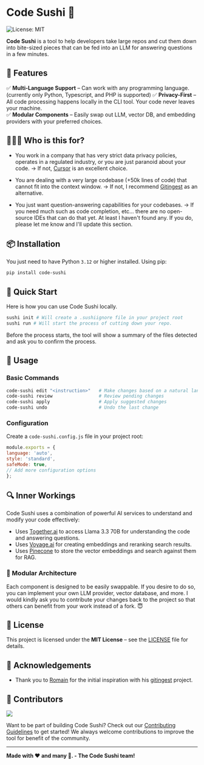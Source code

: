 # Code Sushi 🍣

![License: MIT](https://img.shields.io/badge/License-MIT-yellow.svg)

**Code Sushi** is a tool to help developers take large repos and cut them down into bite-sized pieces that can be fed into an LLM for answering questions in a few minutes.

## 🌟 Features
  
✅ **Multi-Language Support** – Can work with any programming language. (currently only Python, Typescript, and PHP is supported)
✅ **Privacy-First** – All code processing happens locally in the CLI tool. Your code never leaves your machine.  
✅ **Modular Components** – Easily swap out LLM, vector DB, and embedding providers with your preferred choices.

## 🧑‍🤝‍🧑 Who is this for?

- You work in a company that has very strict data privacy policies, operates in a regulated industry, or you are just paranoid about your code.
-> If not, [Cursor](https://www.cursor.com) is an excellent choice.

- You are dealing with a very large codebase (+50k lines of code) that cannot fit into the context window.
-> If not, I recommend [Gitingest](https://github.com/cyclotruc/gitingest) as an alternative.

- You just want question-answering capabilities for your codebases.
-> If you need much such as code completion, etc... there are no open-source IDEs that can do that yet. At least I haven't found any. If you do, please let me know and I'll update this section.

## 📦 Installation

You just need to have Python `3.12` or higher installed.
Using pip:
```sh
pip install code-sushi
```

## 🚀 Quick Start

Here is how you can use Code Sushi locally.

```sh
sushi init # Will create a .sushiignore file in your project root
sushi run # Will start the process of cutting down your repo.
```

Before the process starts, the tool will show a summary of the files detected and ask you to confirm the process.

## 📖 Usage

### **Basic Commands**
```sh
code-sushi edit "<instruction>"   # Make changes based on a natural language instruction
code-sushi review                 # Review pending changes
code-sushi apply                  # Apply suggested changes
code-sushi undo                   # Undo the last change
```

### **Configuration**
Create a `code-sushi.config.js` file in your project root:
```js
module.exports = {
language: 'auto',
style: 'standard',
safeMode: true,
// Add more configuration options
};
```

## 🔍 Inner Workings

Code Sushi uses a combination of powerful AI services to understand and modify your code effectively:

- Uses [Together.ai](https://together.ai) to access Llama 3.3 70B for understanding the code and answering questions.
- Uses [Voyage.ai](https://voyageai.com) for creating embeddings and reranking search results.
- Uses [Pinecone](https://pinecone.io) to store the vector embeddings and search against them for RAG.

### 🔄 Modular Architecture
Each component is designed to be easily swappable. If you desire to do so, you can implement your own LLM provider, vector database, and more. I would kindly ask you to contribute your changes back to the project so that others can benefit from your work instead of a fork. 😇

## 📝 License

This project is licensed under the **MIT License** – see the [LICENSE](LICENSE) file for details.

## 🙏 Acknowledgements
- Thank you to [Romain](https://github.com/cyclotruc) for the initial inspiration with his [gitingest](https://github.com/cyclotruc/gitingest) project.

## 👥 Contributors

<a href="https://github.com/code-sushi/code-sushi/graphs/contributors">
<img src="https://contrib.rocks/image?repo=code-sushi/code-sushi" />
</a>

Want to be part of building Code Sushi? Check out our [Contributing Guidelines](CONTRIBUTING.md) to get started! We always welcome contributions to improve the tool for benefit of the community.

---

**Made with ❤️ and many 🍣. - The Code Sushi team!**
